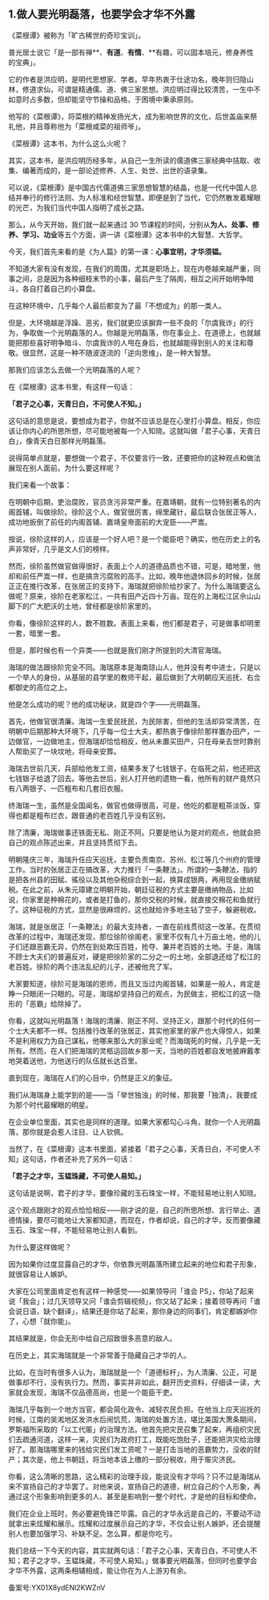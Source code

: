 ## 1.做人要光明磊落，也要学会才华不外露
《菜根谭》被称为「旷古稀世的奇珍宝训」。


普光居士说它「是一部有禅**、**有道**、**有情**、**有趣，可以固本培元，修身养性的宝典」。


它的作者是洪应明，是明代思想家、学者。早年热衷于仕途功名，晚年则归隐山林，修道求仙，可谓是精通儒、道、佛三家思想。洪应明过得比较清苦，一生中不如意时占多数，但却能坚守节操和品格，于困境中秉承原则。


他写的《菜根谭》，将菜根的精神发扬光大，成为影响世界的文化，后世盖庙来祭礼他，并且尊称他为「菜根咸菜的祖师爷」。


《菜根谭》这本书，为什么这么火呢？


其实，这本书，是洪应明历经多年，从自己一生所读的儒道佛三家经典中拮取、收集、编著而成的，是一部论述修养、人生、处世、出世的语录集。


可以说，《菜根谭》是中国古代儒道佛三家思想智慧的结晶，也是一代代中国人总结并奉行的修行法则、为人标准和经世智慧。即便是到了当代，它仍然散发着耀眼的光芒，为我们当代中国人指明了成长之路。


那么，从今天开始，我们就一起来通过 30 节课程的时间，分别从**为人、处事、修养、学习、功业**等五个方面，讲一讲《菜根谭》这本书中的大智慧、大哲学。


今天，我们首先来看的是《为人篇》的第一课：**心事宜明，才华须韫。**


不知道大家有没有发现，在我们的周围，尤其是职场上，现在内卷越来越严重，同事之间，总是因为各种细枝末节的小事，最后产生了隔阂，相互之间开始明争暗斗，各自打着自己的小算盘。


在这种环境中，几乎每个人最后都变为了最「不想成为」的那一类人。


但是，大环境越是浮躁、恶劣，我们就更应该摒弃一些不良的「尔虞我诈」的行为，争取做一个光明磊落的人。你越是光明磊落，你在事业上、在道德上，也就越能把那些喜好明争暗斗、尔虞我诈的人甩在身后，也就越能得到别人的关注和尊敬。很显然，这是一种不随波逐流的「逆向思维」，是一种大智慧。


那我们应该怎么去做一个光明磊落的人呢？


在《菜根谭》这本书里，有这样一句话：


**「君子之心事，天青日白，不可使人不知。」**


这句话的意思是说，要想成为君子，你就不应该总是在心里打小算盘。相反，你应该让你内心的所思所想，尽可能地被每一个人知晓。这就叫做「君子心事，天青日白」，像青天白日那样光明磊落。


说得简单点就是，要想做一个君子，不仅要言行一致，还要把你的这种观点和做法展现在别人面前。为什么要这样呢？


我们来看一个故事：


在明朝中后期，吏治腐败，官员贪污非常严重。在嘉靖朝，就有一位特别著名的内阁首辅，叫做徐阶。徐阶这个人，做官很厉害，绵里藏针，最后联合张居正等人，成功地扳倒了前任的内阁首辅、嘉靖皇帝面前的大宠臣——严嵩。


按说，徐阶这样的人，应该是一个好人吧？是一个能臣吧？确实，他在历史上的名声非常好，几乎是文人们的榜样。


然而，徐阶虽然做官做得很好，表面上个人的道德品质也不错，可是，暗地里，他却和前任严嵩一样，也是搞贪污腐败的高手。比如，晚年他退休回乡的时候，张居正正在推行改革，在张居正的支持下，海瑞就把徐阶给抄家了。为什么海瑞要这么做呢？原来，徐阶在老家松江，一共有田产近四十万亩。现在的上海松江区佘山山脚下的广大肥沃的土地，曾经都是徐阶家里的。


你看，像徐阶这样的人，数不胜数。表面上来看，他们都是君子，可是做事却明里一套，暗里一套。


但是，那时候也有一个异类——也就是我们刚才所提到的大清官海瑞。


海瑞的做法跟徐阶完全不同。海瑞原本是海南琼山人，他并没有考中进士，只是以一个举人的身份，从基层的县学里的教师干起，最后做到了大明朝应天巡抚、右佥都御史的高位之上。


他是怎么成功的呢？他的成功秘诀，就是四个字——光明磊落。


首先，他做官很清廉。海瑞一生爱民抚民，为民除害，但他的生活却异常清苦，在明朝中后期那种大环境下，几乎每一位士大夫，都热衷于像徐阶那样置办田产，一边做官，一边做地主，但海瑞却恰恰相反，他从未置买田产，只在母亲去世时靠别人帮助买了一块坟地，将母亲安葬。


海瑞去世前几天，兵部给他发工资，结果多发了七钱银子，在临死之前，他还把这七钱银子给退了回去。等他去世后，别人打开他的遗物一看，他所有的财产竟然只有八两银子、一匹粗布和几套旧衣服。


终海瑞一生，虽然是全国闻名，做官也做得很高，可是，他吃的都是粗茶淡饭，穿得也都是粗布烂衣，跟普通的老百姓几乎没有区别。


除了清廉，海瑞做事还铁面无私、刚正不阿。只要是他认为是对的观点，他就会把自己的观点陈述出来，并且坚持贯彻下去。


明朝隆庆三年，海瑞升任应天巡抚，主要负责南京、苏州、松江等几个州府的管理工作。当时的张居正正在搞改革，大力推行「一条鞭法」。所谓的一条鞭法，指的是把各州县的田赋、徭役以及其他杂税综合到一起，换算成银两，再用现金缴纳赋税。在此之前，从朱元璋建立明朝开始，朝廷征税的方式主要是缴纳物品，比如说，你家里是种棉花的，或者是打鱼的，那你交税的时候，就直接交棉花和鱼就行了。这种征税的方式，显然是很麻烦的，这也就给许多地主钻了空子，躲避税收。


海瑞，就是张居正「一条鞭法」的最大支持者，一直在前线贯彻这一改革。在贯彻改革的过程中，海瑞还发现，那位徐阶徐阁老，家里不仅有几十万亩土地，他的儿子们还跟恶霸无异，仍然在到处欺压百姓，抢夺、兼并老百姓的土地。于是，海瑞不顾士大夫们的普遍反对，硬是把徐阶家的二分之一的土地，全部退还给了松江的老百姓。徐阶的两个违法乱纪的儿子，还被他充了军。


大家要知道，徐阶可是海瑞的恩师，而且又当过内阁首辅，如果是一般人，肯定是睁一只眼闭一只眼的。可是，海瑞却坚持自己的观点，为民做主，把松江的这一隐形的「恶霸」给除掉了。


你看，这就叫光明磊落！海瑞的清廉、刚正不阿、坚持正义，跟那个时代的任何一个士大夫都不一样。包括推行改革的张居正，其实他家里的家产也大得惊人，如果不是利用权力为自己谋私，他哪来那么大的家业呢？而海瑞死的时候，几乎是一无所有。然而，在人们把海瑞的灵柩运回故乡那一天，当地的百姓都自发地披麻戴孝地哭着送他，为他送行的队伍就长达百里。


直到现在，海瑞在人们的心目中，仍然是正义的象征。


我们从海瑞身上能学到的是——当「举世独浊」的时候，那我要「独清」，我要成为那个时代最耀眼的明星。


在企业单位里面，其实也是同样的道理。如果大家都勾心斗角，就你一个人光明磊落，那你就是会惹人注目、让人钦佩。


当然了，在《菜根谭》这本书里面，紧接着「君子之心事，天青日白，不可使人不知」这句话，作者还补充了另外一句话：


**「君子之才华，玉韫珠藏，不可使人易知。」**


这句话是说啊，君子的才华，要像珍藏的玉石珠宝一样，不能轻易地让别人知晓。


这个观点跟刚才的观点恰恰相反——刚才说的是，自己的所思所想、言行举止、道德情操，要尽可能地让大家都知道，而现在，作者却说，自己的才华，反而要像藏玉石、珠宝一样，不能轻易地让别人看到。


为什么要这样做呢？


因为如果你过度显露自己的才华，你依靠光明磊落所建立起来的地位和君子形象，就很容易让人嫉妒。


大家在公司里面肯定也有这样一种感觉——如果领导问「谁会 PS」，你站了起来说「我会」；过几天领导又问「谁会剪辑视频」，你又站了起来；接着领导再问「谁会说日语，缺个翻译」，结果还是你站了起来，那你身边的同事们，肯定都嫉妒你了，心想「就你能」。


其结果就是，你会无形中给自己招致很多恶意的敌人。


在历史上，其实海瑞就是一个非常善于隐藏自己才华的人。


比如，在当时有很多人认为，海瑞就是一个「道德标杆」，为人清廉、公正，可是做事却不行，没有执行力。然而，事实并非如此，翻开历史资料，仔细读一读，大家就会发现，海瑞不仅品德高尚，也是一个能臣干吏。


海瑞几乎每到一个地方当官，都会简化政令、减轻农民负担。在他当上应天巡抚的时候，江南的吴淞地区发洪水后闹饥荒，海瑞的处置方法，堪比美国大萧条期间，罗斯福所采取的「以工代赈」的治理方法。他首先把灾民召集了起来，再组织灾民们去疏通河道，这样一来，灾民们为政府打工，既能吃饱肚子，还能把洪灾给治理好了。那海瑞哪里来的钱给灾民们发工资呢？一是打击当地的恶霸势力，没收的财产；其次是，他上书朝廷，将当地本该上缴的一部分税收，用于赈灾济民。


你看，这么清晰的思路，这么精彩的治理手段，能说没有才华吗？只不过是海瑞从来不宣扬自己的才华罢了。对他来说，宣扬自己的道德，树立自己的个人形象，再通过这个形象影响到更多的人、甚至是影响到一整个时代，才是他的目标和使命。


我们在企业上班时，务必要避免锋芒毕露。自己的才华永远是自己的，不要动不动就拿出来炫耀和展示。炫耀和过度展示自己的才华，不仅会让别人嫉妒，还会提醒别人也要加强学习、补缺不足。怎么算，都是你吃亏。


我们总结一下今天的内容，其实就两句话：「君子之心事，天青日白，不可使人不知；君子之才华，玉韫珠藏，不可使人易知。」做事要光明磊落，但同时也要学会才华不外露，这两条相辅相成，能让你在为人上游刃有余。


备案号:YX01X8ydENl2KWZnV

